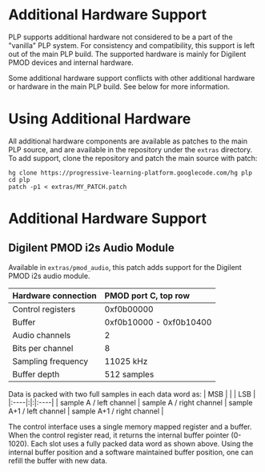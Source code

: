 # Additional Hardware Support #

PLP supports additional hardware not considered to be a part of the "vanilla" PLP system. For consistency and compatibility, this support is left out of the main PLP build. The supported hardware is mainly for Digilent PMOD devices and internal hardware.

Some additional hardware support conflicts with other additional hardware or hardware in the main PLP build. See below for more information.

# Using Additional Hardware #

All additional hardware components are available as patches to the main PLP source, and are available in the repository under the `extras` directory. To add support, clone the repository and patch the main source with patch:
```
hg clone https://progressive-learning-platform.googlecode.com/hg plp
cd plp
patch -p1 < extras/MY_PATCH.patch
```

# Additional Hardware Support #

## Digilent PMOD i2s Audio Module ##

Available in `extras/pmod_audio`, this patch adds support for the Digilent PMOD i2s audio module.

| Hardware connection | PMOD port C, top row |
|:--------------------|:---------------------|
| Control registers   | 0xf0b00000           |
| Buffer              | 0xf0b10000 - 0xf0b10400 |
| Audio channels      | 2                    |
| Bits per channel    | 8                    |
| Sampling frequency  | 11025 kHz            |
| Buffer depth        | 512 samples          |

Data is packed with two full samples in each data word as:
| MSB | | | LSB |
|:----|:|:|:----|
| sample A / left channel | sample A / right channel | sample A+1 / left channel | sample A+1 / right channel |

The control interface uses a single memory mapped register and a buffer. When the control register read, it returns the internal buffer pointer (0-1020). Each slot uses a fully packed data word as shown above. Using the internal buffer position and a software maintained buffer position, one can refill the buffer with new data.